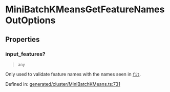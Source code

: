 # MiniBatchKMeansGetFeatureNamesOutOptions

## Properties

### input\_features?

> `any`

Only used to validate feature names with the names seen in [`fit`](#sklearn.cluster.MiniBatchKMeans.fit "sklearn.cluster.MiniBatchKMeans.fit").

Defined in:  [generated/cluster/MiniBatchKMeans.ts:731](https://github.com/transitive-bullshit/scikit-learn-ts/blob/b59c1ff/packages/sklearn/src/generated/cluster/MiniBatchKMeans.ts#L731)
